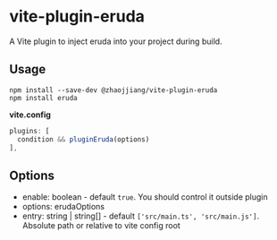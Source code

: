 # vite-plugin-eruda

A Vite plugin to inject eruda into your project during build.

## Usage

```shell
npm install --save-dev @zhaojjiang/vite-plugin-eruda
npm install eruda
```

**vite.config**

```ts
plugins: [
  condition && pluginEruda(options)
],
```

## Options

- enable: boolean - default `true`. You should control it outside plugin
- options: erudaOptions
- entry: string | string[] - default `['src/main.ts', 'src/main.js']`. Absolute path or relative to vite config root
